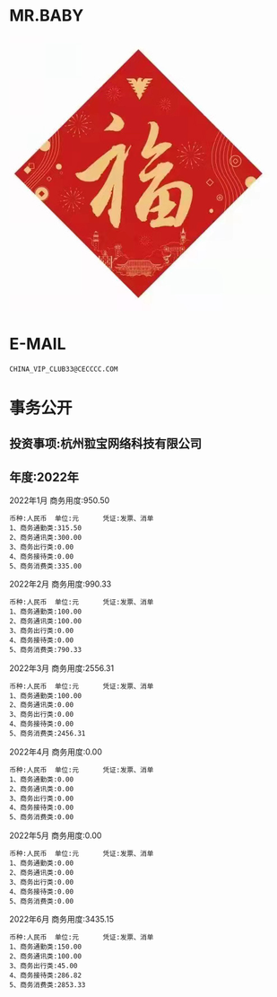MR.BABY
======

![image](image/loveF.jpg)

E-MAIL
======

```bash
CHINA_VIP_CLUB33@CECCCC.COM
```

事务公开
======

投资事项:杭州翋宝网络科技有限公司
---

年度:2022年 
---

2022年1月   商务用度:950.50
```bash
币种:人民币  单位:元      凭证:发票、消单
1、商务通勤类:315.50
2、商务通讯类:300.00
3、商务出行类:0.00
4、商务接待类:0.00
5、商务消费类:335.00
```

2022年2月   商务用度:990.33
```bash
币种:人民币  单位:元      凭证:发票、消单
1、商务通勤类:100.00
2、商务通讯类:100.00
3、商务出行类:0.00
4、商务接待类:0.00
5、商务消费类:790.33
```


2022年3月   商务用度:2556.31
```bash
币种:人民币  单位:元      凭证:发票、消单
1、商务通勤类:100.00
2、商务通讯类:0.00
3、商务出行类:0.00
4、商务接待类:0.00
5、商务消费类:2456.31
```
2022年4月   商务用度:0.00
```bash
币种:人民币  单位:元      凭证:发票、消单
1、商务通勤类:0.00
2、商务通讯类:0.00
3、商务出行类:0.00
4、商务接待类:0.00
5、商务消费类:0.00
```
2022年5月   商务用度:0.00
```bash
币种:人民币  单位:元      凭证:发票、消单
1、商务通勤类:0.00
2、商务通讯类:0.00
3、商务出行类:0.00
4、商务接待类:0.00
5、商务消费类:0.00
```
2022年6月   商务用度:3435.15
```bash
币种:人民币  单位:元      凭证:发票、消单
1、商务通勤类:150.00
2、商务通讯类:100.00
3、商务出行类:45.00
4、商务接待类:286.82
5、商务消费类:2853.33
```

















